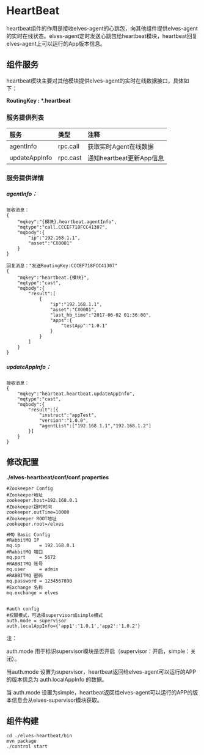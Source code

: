 # HeartBeat

heartbeat组件的作用是接收elves-agent的心跳包，向其他组件提供elves-agent的实时在线状态。elves-agent定时发送心跳包给heartbeat模块，heartbeat回复elves-agent上可以运行的App版本信息。

## 组件服务

heartbeat模块主要对其他模块提供elves-agent的实时在线数据接口，具体如下：

**RoutingKey : \*.heartbeat**

### 服务提供列表

| **服务** | **类型** | **注释** |
| :--- | :--- | :--- |
| agentInfo | rpc.call | 获取实时Agent在线数据 |
| updateAppInfo | rpc.cast | 通知heartbeat更新App信息 |

### 服务提供详情

##### agentInfo：

```
接收消息：
{
    "mqkey":"{模块}.heartbeat.agentInfo",
    "mqtype":"call.CCCEF718FCC41307",
    "mqbody":{
        "ip":"192.168.1.1",
        "asset":"CX0001"
    }
}

回复消息："发送RoutingKey:CCCEF718FCC41307"
{
    "mqkey":"heartbeat.{模块}",
    "mqtype":"cast",
    "mqbody":{
        "result":[
            {
                "ip":"192.168.1.1",
                "asset":"CX0001",
                "last_hb_time":"2017-06-02 01:36:00",
                "apps":{
                    "testApp":"1.0.1"
                }
            }
        ]
    }
}
```

##### updateAppInfo：

```
接收消息：
{
    "mqkey":"hearteat.heartbeat.updateAppInfo",
    "mqtype":"cast",
    "mqbody":{
        "result":[{
            "instruct":"appTest",
            "version":"1.0.0",
            "agentList":["192.168.1.1","192.168.1.2"]
        }]
    }
}
```

## 修改配置

**./elves-heartbeat/conf/conf.properties**

```
#Zookeeper Config
#Zookeeper地址
zookeeper.host=192.168.0.1
#Zookeeper超时时间
zookeeper.outTime=10000
#Zookeeper ROOT地址        
zookeeper.root=/elves  

#MQ Basic Config
#RabbitMQ IP
mq.ip       = 192.168.0.1
#RabbitMQ 端口
mq.port     = 5672
#RABBITMQ 账号
mq.user     = admin
#RABBITMQ 密码
mq.password = 1234567890
#Exchange 名称        
mq.exchange = elves


#auth config
#权限模式，可选择supervisor或simple模式
auth.mode = supervisor
auth.localAppInfo={'app1':'1.0.1','app2':'1.0.2'}
```

注：

auth.mode 用于标识supervisor模块是否开启（supervisor：开启，simple：关闭）。

当auth.mode 设置为supervisor，heartbeat返回给elves-agent可以运行的APP的版本信息为 auth.localAppInfo 的数据。

当 auth.mode 设置为simple，heartbeat返回给elves-agent可以运行的APP的版本信息会从elves-supervisor模块获取。

## 组件构建

```
cd ./elves-heartbeat/bin
mvn package
./control start
```



